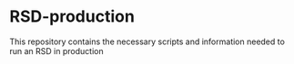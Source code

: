 # RSD-production
This repository contains the necessary scripts and information needed to run an RSD in production
